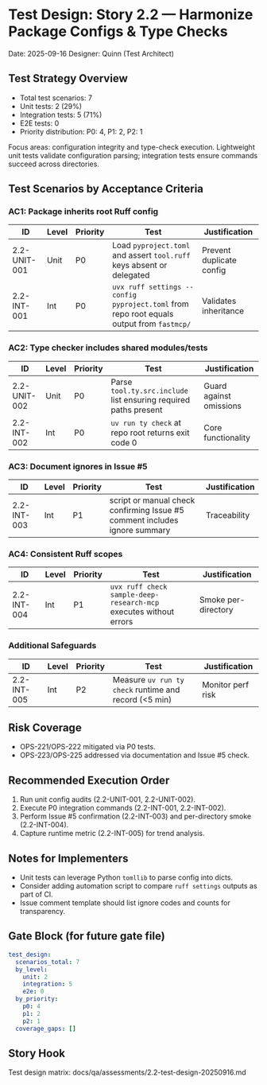 # Test Design: Story 2.2 — Harmonize Package Configs & Type Checks

Date: 2025-09-16
Designer: Quinn (Test Architect)

## Test Strategy Overview
- Total test scenarios: 7
- Unit tests: 2 (29%)
- Integration tests: 5 (71%)
- E2E tests: 0
- Priority distribution: P0: 4, P1: 2, P2: 1

Focus areas: configuration integrity and type-check execution. Lightweight unit tests validate configuration parsing; integration tests ensure commands succeed across directories.

## Test Scenarios by Acceptance Criteria

### AC1: Package inherits root Ruff config

| ID           | Level | Priority | Test                                                                     | Justification |
|--------------|-------|----------|---------------------------------------------------------------------------|---------------|
| 2.2-UNIT-001 | Unit  | P0       | Load `pyproject.toml` and assert `tool.ruff` keys absent or delegated     | Prevent duplicate config |
| 2.2-INT-001  | Int   | P0       | `uvx ruff settings --config pyproject.toml` from repo root equals output from `fastmcp/` | Validates inheritance |

### AC2: Type checker includes shared modules/tests

| ID           | Level | Priority | Test                                                                     | Justification |
|--------------|-------|----------|---------------------------------------------------------------------------|---------------|
| 2.2-UNIT-002 | Unit  | P0       | Parse `tool.ty.src.include` list ensuring required paths present          | Guard against omissions |
| 2.2-INT-002  | Int   | P0       | `uv run ty check` at repo root returns exit code 0                        | Core functionality |

### AC3: Document ignores in Issue #5

| ID           | Level | Priority | Test                                                                     | Justification |
|--------------|-------|----------|---------------------------------------------------------------------------|---------------|
| 2.2-INT-003  | Int   | P1       | script or manual check confirming Issue #5 comment includes ignore summary | Traceability |

### AC4: Consistent Ruff scopes

| ID           | Level | Priority | Test                                                                     | Justification |
|--------------|-------|----------|---------------------------------------------------------------------------|---------------|
| 2.2-INT-004  | Int   | P1       | `uvx ruff check sample-deep-research-mcp` executes without errors         | Smoke per-directory |

### Additional Safeguards

| ID           | Level | Priority | Test                                                                     | Justification |
|--------------|-------|----------|---------------------------------------------------------------------------|---------------|
| 2.2-INT-005  | Int   | P2       | Measure `uv run ty check` runtime and record (<5 min)                     | Monitor perf risk |

## Risk Coverage
- OPS-221/OPS-222 mitigated via P0 tests.
- OPS-223/OPS-225 addressed via documentation and Issue #5 check.

## Recommended Execution Order
1. Run unit config audits (2.2-UNIT-001, 2.2-UNIT-002).
2. Execute P0 integration commands (2.2-INT-001, 2.2-INT-002).
3. Perform Issue #5 confirmation (2.2-INT-003) and per-directory smoke (2.2-INT-004).
4. Capture runtime metric (2.2-INT-005) for trend analysis.

## Notes for Implementers
- Unit tests can leverage Python `tomllib` to parse config into dicts.
- Consider adding automation script to compare `ruff settings` outputs as part of CI.
- Issue comment template should list ignore codes and counts for transparency.

## Gate Block (for future gate file)
```yaml
test_design:
  scenarios_total: 7
  by_level:
    unit: 2
    integration: 5
    e2e: 0
  by_priority:
    p0: 4
    p1: 2
    p2: 1
  coverage_gaps: []
```

## Story Hook
Test design matrix: docs/qa/assessments/2.2-test-design-20250916.md
